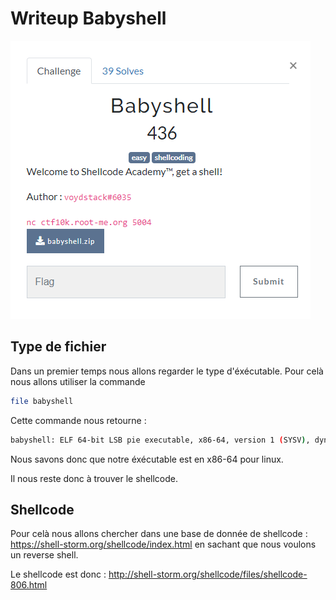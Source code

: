 # Writeup Babyshell

![description](./challenge.PNG)

## Type de fichier

Dans un premier temps nous allons regarder le type d'éxécutable.
Pour celà nous allons utiliser la commande

```bash
file babyshell

```

Cette commande nous retourne :

```bash
babyshell: ELF 64-bit LSB pie executable, x86-64, version 1 (SYSV), dynamically linked, interpreter /lib64/ld-linux-x86-64.so.2, BuildI [sha1=47259a1a89a34381f559a6b7d64769c3431faa9e, for GNU/Linux 3.2.0, not stripped
```

Nous savons donc que notre éxécutable est en x86-64 pour linux.

Il nous reste donc à trouver le shellcode.

## Shellcode

Pour celà nous allons chercher dans une base de donnée de shellcode : <https://shell-storm.org/shellcode/index.html> en sachant que nous voulons un reverse shell.

Le shellcode est donc : <http://shell-storm.org/shellcode/files/shellcode-806.html>
